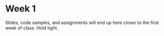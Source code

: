 # Week 1

Slides, code samples, and assignments will end up here closer to the first week of class. Hold tight.
